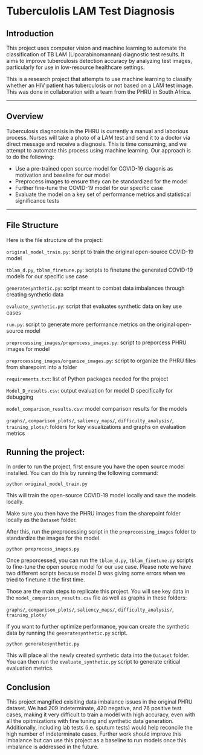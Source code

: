 # Tuberculolis LAM Test Diagnosis


## Introduction 

This project uses computer vision and machine learning to automate the classification of TB LAM (Lipoarabinomannan) diagnostic test results. It aims to improve tuberculosis detection accuracy by analyzing test images, particularly for use in low-resource healthcare settings.


This is a research project that attempts to use machine learning to classify whether an HIV patient has tuberculosis or not based on a LAM test image. This was done in collaboration with a team from the PHRU in South Africa.

---

## Overview

Tuberculosis diagnonisis in the PHRU is currently a manual and laborious process. Nurses will take a photo of a LAM test and send it to a doctor via direct message and receive a diagnosis. This is time consuming, and we attempt to automate this process using machine learning. Our approach is to do the following:

- Use a pre-trained open source model for COVID-19 diagonis as motivation and baseline for our model
- Preprocess images to ensure they can be standardized for the model
- Further fine-tune the COVID-19 model for our specific case 
- Evaluate the model on a key set of performance metrics and statistical significance tests

---

## File Structure

Here is the file structure of the project:

`original_model_train.py`: script to train the original open-source COVID-19 model

`tblam_d.py`, `tblam_finetune.py`: scripts to finetune the generated COVID-19 models for our specific use case

`generatesynthetic.py`: script meant to combat data imbalances through creating synthetic data

`evaluate_synthetic.py`: script that evaluates synthetic data on key use cases

`run.py`: script to generate more performance metrics on the original open-source model

`preprocessing_images/preprocess_images.py`: script to preporcess PHRU images for model

`preprocessing_images/organize_images.py`: script to organize the PHRU files from sharepoint into a folder

`requirements.txt`: list of Python packages needed for the project 

`Model_D_results.csv`: output evaluation for model D specifically for debugging

`model_comparison_results.csv`: model comparison results for the models 

`graphs/`, `comparison_plots/`, `saliency_maps/`, `difficulty_analysis/`, `training_plots/`: folders for key visualizations and graphs on evaluation metrics

## Running the project:

In order to run the project, first ensure you have the open source model installed. You can do this by running the following command:

```
python original_model_train.py
```

This will train the open-source COVID-19 model locally and save the models locally.

Make sure you then have the PHRU images from the sharepoint folder locally as the `Dataset` folder.

After this, run the preprocessing script in the `preprocessing_images` folder to standardize the images for the model.

```
python preprocess_images.py
```

Once preporcessed, you can run the `tblam_d.py`, `tblam_finetune.py` scripts to fine-tune the open source model for our use case. Please note we have two different scripts because model D was giving some errors when we tried to finetune it the first time. 

Those are the main steps to replicate this project. You will see key data in the `model_comparison_results.csv` file as well as graphs in these folders:

`graphs/`, `comparison_plots/`, `saliency_maps/`, `difficulty_analysis/`, `training_plots/`

If you want to further optimize performance, you can create the synthetic data by running the `generatesynthetic.py` script.

```
python generatesynthetic.py
```

This will place all the newly created synthetic data into the `Dataset` folder. You can then run the `evaluate_synthetic.py` script to generate critical evaluation metrics.


## Conclusion

This project mangified exisiting data imbalance issues in the original PHRU dataset. We had 209 indeterminate, 420 negative, and 76 positive test cases, making it very difficult to train a model with high accuracy, even with all the opitmizations with fine tuning and synthetic data generation. Additionally, including lab tests (i.e. sputum tests) would help reconcile the high number of indeterminate cases. Further work should improve this imbalance but can use this project as a baseline to run models once this imbalance is addressed in the future.
